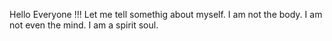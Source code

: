 Hello Everyone !!!
Let me tell somethig about myself.
I am not the body.
I am not even the mind.
I am a spirit soul.
